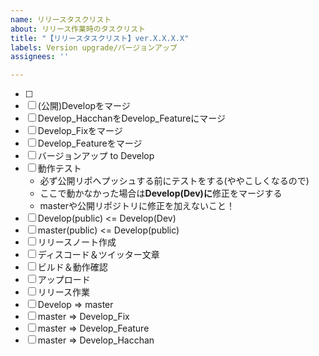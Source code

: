 ```yaml
---
name: リリースタスクリスト
about: リリース作業時のタスクリスト
title: "【リリースタスクリスト】ver.X.X.X.X"
labels: Version upgrade/バージョンアップ
assignees: ''

---
```


- [ ] <!-- Developマージ前にやるべき作業をココに記入。適宜増やす -->
- [ ] (公開)Developをマージ
- [ ] Develop_HacchanをDevelop_Featureにマージ
- [ ] Develop_Fixをマージ
- [ ] Develop_Featureをマージ
- [ ] バージョンアップ to Develop
- [ ] 動作テスト
  - 必ず公開リポへプッシュする前にテストをする(ややこしくなるので)
  - ここで動かなかった場合は**Develop(Dev)に**修正をマージする
  - masterや公開リポジトリに修正を加えないこと！
- [ ] Develop(public) <= Develop(Dev)
- [ ] master(public) <= Develop(public)
- [ ] リリースノート作成
- [ ] ディスコード＆ツイッター文章
- [ ] ビルド＆動作確認
- [ ] アップロード
- [ ] リリース作業
- [ ] Develop => master
- [ ] master => Develop_Fix
- [ ] master => Develop_Feature
- [ ] master => Develop_Hacchan
<!-- マージタスクリストは不要なものは適宜削除してください -->
